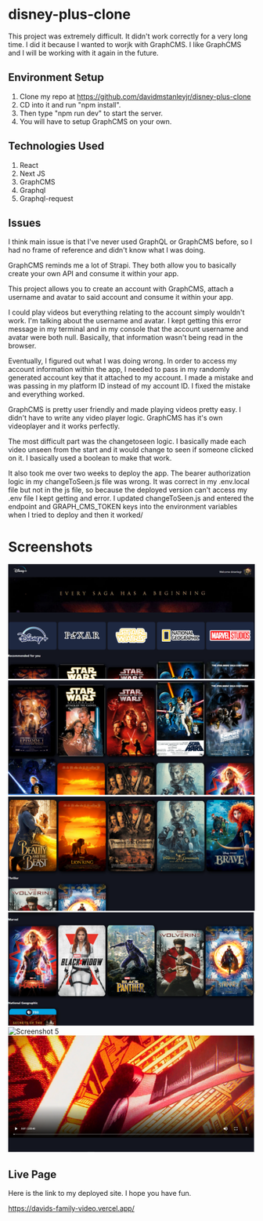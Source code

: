 # disney-plus-clone

This project was extremely difficult. It didn't work correctly for a very long time. I did it because I wanted to worjk with GraphCMS. I like GraphCMS and I will be working with it again in the future.

## Environment Setup

1. Clone my repo at https://github.com/davidmstanleyjr/disney-plus-clone
2. CD into it and run "npm install".
3. Then type "npm run dev" to start the server.
4. You will have to setup GraphCMS on your own.

## Technologies Used

1. React
2. Next JS
3. GraphCMS
4. Graphql
5. Graphql-request

## Issues

I think main issue is that I've never used GraphQL or GraphCMS before, so I had no frame of reference and didn't know what I was doing.

GraphCMS reminds me a lot of Strapi. They both allow you to basically create your own API and consume it within your app.

This project allows you to create an account with GraphCMS, attach a username and avatar to said account and consume it within your app.

I could play videos but everything relating to the account simply wouldn't work. I'm talking about the username and avatar. I kept getting this error message in my terminal and in my console that the account username and avatar were both null. Basically, that information wasn't being read in the browser.

Eventually, I figured out what I was doing wrong. In order to access my account information within the app, I needed to pass in my randomly generated account key that it attached to my account. I made a mistake and was passing in my platform ID instead of my account ID. I fixed the mistake and everything worked.

GraphCMS is pretty user friendly and made playing videos pretty easy. I didn't have to write any video player logic. GraphCMS has it's own videoplayer and it works perfectly.

The most difficult part was the changetoseen logic. I basically made each video unseen from the start and it would change to seen if someone clicked on it. I basically used a boolean to make that work.

It also took me over two weeks to deploy the app. The bearer authorization logic in my changeToSeen.js file was wrong. It was correct in my .env.local file but not in the js file, so because the deployed version can't access my .env file I kept getting and error. I updated changeToSeen.js and entered the endpoint and GRAPH_CMS_TOKEN keys into the environment variables when I tried to deploy and then it worked/

# Screenshots

![Screenshot 1](screenshots/snip1.PNG)
![Screenshot 2](screenshots/snip2.PNG)
![Screenshot 3](screenshots/snip3.PNG)
![Screenshot 4](screenshots/snip4.PNG)
![Screenshot 5](screenshots/snip5.PNG)
![Screenshot 6](screenshots/snip6.PNG)

## Live Page

Here is the link to my deployed site. I hope you have fun.

https://davids-family-video.vercel.app/
